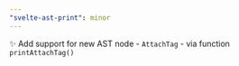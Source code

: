 ```yaml
---
"svelte-ast-print": minor
---
```


✨ Add support for new AST node - `AttachTag` - via function `printAttachTag()`
